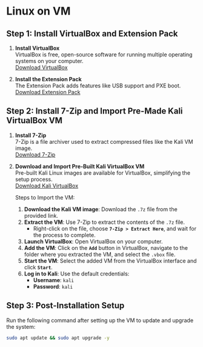 # Linux on VM

## Step 1: Install VirtualBox and Extension Pack

1. **Install VirtualBox**  
   VirtualBox is free, open-source software for running multiple operating systems on your computer.  
   [Download VirtualBox](https://www.oracle.com/virtualization/virtualbox/)

2. **Install the Extension Pack**  
   The Extension Pack adds features like USB support and PXE boot.  
   [Download Extension Pack](https://www.oracle.com/virtualization/virtualbox/)

## Step 2: Install 7-Zip and Import Pre-Made Kali VirtualBox VM

1. **Install 7-Zip**  
   7-Zip is a file archiver used to extract compressed files like the Kali VM image.  
   [Download 7-Zip](https://www.7-zip.org/)

2. **Download and Import Pre-Built Kali VirtualBox VM**  
   Pre-built Kali Linux images are available for VirtualBox, simplifying the setup process.  
   [Download Kali VirtualBox](https://www.kali.org/get-kali/#kali-virtual-machines)  

   Steps to Import the VM:
   1. **Download the Kali VM image**: Download the `.7z` file from the provided link.
   2. **Extract the VM**: Use 7-Zip to extract the contents of the `.7z` file.
      - Right-click on the file, choose **`7-Zip > Extract Here`**, and wait for the process to complete.
   3. **Launch VirtualBox**: Open VirtualBox on your computer.
   4. **Add the VM**: Click on the **`Add`** button in VirtualBox, navigate to the folder where you extracted the VM, and select the `.vbox` file.
   5. **Start the VM**: Select the added VM from the VirtualBox interface and click **`Start`**.
   6. **Log in to Kali**: Use the default credentials:
      - **Username**: `kali`
      - **Password**: `kali`

## Step 3: Post-Installation Setup

Run the following command after setting up the VM to update and upgrade the system:

```bash
sudo apt update && sudo apt upgrade -y
```
